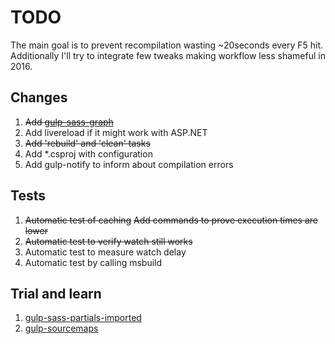 # TODO

The main goal is to prevent recompilation wasting ~20seconds every F5 hit.
Additionally I'll try to integrate few tweaks making workflow less shameful in 2016.

## Changes

1. ~~Add [gulp-sass-graph](https://www.npmjs.com/package/gulp-sass-graph)~~
1. Add livereload if it might work with ASP.NET
1. ~~Add 'rebuild' and 'clean' tasks~~
1. Add *.csproj with configuration
1. Add gulp-notify to inform about compilation errors

## Tests

1. ~~Automatic test of caching~~
    ~~Add commands to prove execution times are lower~~
1. ~~Automatic test to verify watch still works~~
1. Automatic test to measure watch delay
1. Automatic test by calling msbuild

## Trial and learn

1. [gulp-sass-partials-imported](https://github.com/G100g/gulp-sass-partials-imported)
1. [gulp-sourcemaps](https://github.com/altmind/gulp-sass)
